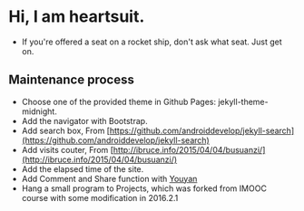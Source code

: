 # Hi, I am heartsuit.
- If you're offered a seat on a rocket ship, don't ask what seat. Just get on.

## Maintenance process
- Choose one of the provided theme in Github Pages: jekyll-theme-midnight.
- Add the navigator with Bootstrap.
- Add search box, From [https://github.com/androiddevelop/jekyll-search](https://github.com/androiddevelop/jekyll-search)
- Add visits couter, From [http://ibruce.info/2015/04/04/busuanzi/](http://ibruce.info/2015/04/04/busuanzi/)
- Add the elapsed time of the site.
- Add Comment and Share function with [Youyan](http://www.uyan.cc/)
- Hang a small program to Projects, which was forked from IMOOC course with some modification in 2016.2.1